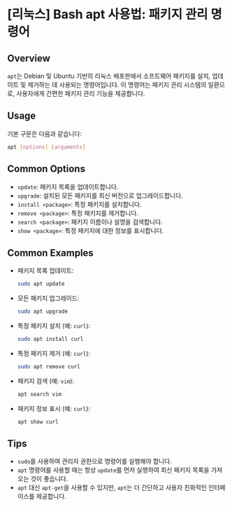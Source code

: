 # [리눅스] Bash apt 사용법: 패키지 관리 명령어

## Overview
`apt`는 Debian 및 Ubuntu 기반의 리눅스 배포판에서 소프트웨어 패키지를 설치, 업데이트 및 제거하는 데 사용되는 명령어입니다. 이 명령어는 패키지 관리 시스템의 일환으로, 사용자에게 간편한 패키지 관리 기능을 제공합니다.

## Usage
기본 구문은 다음과 같습니다:
```bash
apt [options] [arguments]
```

## Common Options
- `update`: 패키지 목록을 업데이트합니다.
- `upgrade`: 설치된 모든 패키지를 최신 버전으로 업그레이드합니다.
- `install <package>`: 특정 패키지를 설치합니다.
- `remove <package>`: 특정 패키지를 제거합니다.
- `search <package>`: 패키지 이름이나 설명을 검색합니다.
- `show <package>`: 특정 패키지에 대한 정보를 표시합니다.

## Common Examples
- 패키지 목록 업데이트:
  ```bash
  sudo apt update
  ```

- 모든 패키지 업그레이드:
  ```bash
  sudo apt upgrade
  ```

- 특정 패키지 설치 (예: `curl`):
  ```bash
  sudo apt install curl
  ```

- 특정 패키지 제거 (예: `curl`):
  ```bash
  sudo apt remove curl
  ```

- 패키지 검색 (예: `vim`):
  ```bash
  apt search vim
  ```

- 패키지 정보 표시 (예: `curl`):
  ```bash
  apt show curl
  ```

## Tips
- `sudo`를 사용하여 관리자 권한으로 명령어를 실행해야 합니다.
- `apt` 명령어를 사용할 때는 항상 `update`를 먼저 실행하여 최신 패키지 목록을 가져오는 것이 좋습니다.
- `apt` 대신 `apt-get`을 사용할 수 있지만, `apt`는 더 간단하고 사용자 친화적인 인터페이스를 제공합니다.